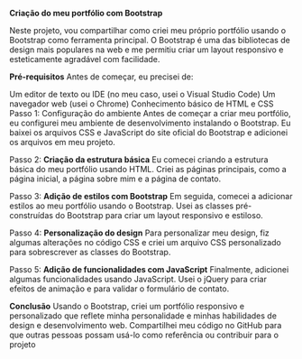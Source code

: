 **Criação do meu portfólio com Bootstrap**


Neste projeto, vou compartilhar como criei meu próprio portfólio usando o Bootstrap como ferramenta principal. O Bootstrap é uma das bibliotecas de design mais populares na web e me permitiu criar um layout responsivo e esteticamente agradável com facilidade.

**Pré-requisitos**
Antes de começar, eu precisei de:

Um editor de texto ou IDE (no meu caso, usei o Visual Studio Code)
Um navegador web (usei o Chrome)
Conhecimento básico de HTML e CSS
Passo 1: Configuração do ambiente
Antes de começar a criar meu portfólio, eu configurei meu ambiente de desenvolvimento instalando o Bootstrap. Eu baixei os arquivos CSS e JavaScript do site oficial do Bootstrap e adicionei os arquivos em meu projeto.

Passo 2: **Criação da estrutura básica**
Eu comecei criando a estrutura básica do meu portfólio usando HTML. Criei as páginas principais, como a página inicial, a página sobre mim e a página de contato.

Passo 3: **Adição de estilos com Bootstrap**
Em seguida, comecei a adicionar estilos ao meu portfólio usando o Bootstrap. Usei as classes pré-construídas do Bootstrap para criar um layout responsivo e estiloso.

Passo 4: **Personalização do design**
Para personalizar meu design, fiz algumas alterações no código CSS e criei um arquivo CSS personalizado para sobrescrever as classes do Bootstrap.

Passo 5: **Adição de funcionalidades com JavaScript**
Finalmente, adicionei algumas funcionalidades usando JavaScript. Usei o jQuery para criar efeitos de animação e para validar o formulário de contato.

**Conclusão**
Usando o Bootstrap, criei um portfólio responsivo e personalizado que reflete minha personalidade e minhas habilidades de design e desenvolvimento web. Compartilhei meu código no GitHub para que outras pessoas possam usá-lo como referência ou contribuir para o projeto
